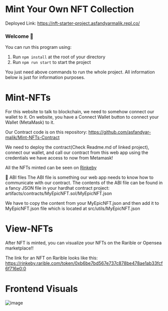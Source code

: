 # Mint Your Own NFT Collection

Deployed Link: https://nft-starter-project.asfandyarmalik.repl.co/


### **Welcome 👋**
You can run this program using: 

1. Run `npm install` at the root of your directory
2. Run `npm run start` to start the project

You just need above commands to run the whole project. All information below is just for information purposes. 


# Mint-NFTs
For this website to talk to blockchain, we need to somehow connect our wallet to it. On website, you have a Connect Wallet button to connect your Wallet (MetaMask) to it.

Our Contract code is on this repository: https://github.com/asfandyar-malik/Mint-NFTs-Contract 

We need to deploy the contract(Check Readme.md of linked project), connect our wallet, and call our contract from this web app using the credentials we have access to now from Metamask!

All the NFTs minted can be seen on [Rinkeby](https://rinkeby.rarible.com/user/0xe59c75bc2559b7cb088ea57deeaaf481942f863e/owned) 

📂 ABI files
The ABI file is something our web app needs to know how to communicate with our contract. The contents of the ABI file can be found in a fancy JSON file in your hardhat contract project:
artifacts/contracts/MyEpicNFT.sol/MyEpicNFT.json

We have to copy the content from your MyEpicNFT.json and then add it to MyEpicNFT.json file which is located at src/utils/MyEpicNFT.json


# View-NFTs

After NFT is minted, you can visualize your NFTs on the Rarible or Opensea marketplace!!

The link for an NFT on Rarible looks like this:
https://rinkeby.rarible.com/token/0xb6be7bd567e737c878be478ae1ab33fcf6f716e0:0


# Frontend Visuals

![image](https://user-images.githubusercontent.com/4105873/147242723-323cf945-ba21-4ddb-aeb7-c7b6fbe049c3.png)



